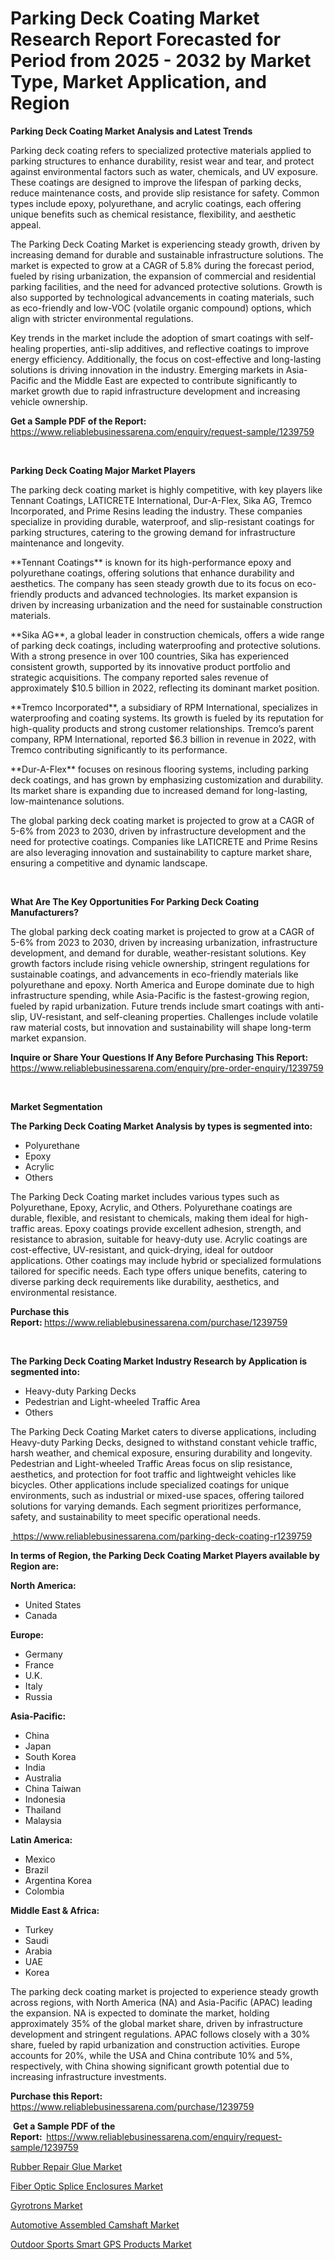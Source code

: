 <p><h1>Parking Deck Coating Market Research Report Forecasted for Period from 2025 -  2032 by Market Type, Market Application, and Region</h1></p><p><strong>Parking Deck Coating Market Analysis and Latest Trends</strong></p>
<p><p>Parking deck coating refers to specialized protective materials applied to parking structures to enhance durability, resist wear and tear, and protect against environmental factors such as water, chemicals, and UV exposure. These coatings are designed to improve the lifespan of parking decks, reduce maintenance costs, and provide slip resistance for safety. Common types include epoxy, polyurethane, and acrylic coatings, each offering unique benefits such as chemical resistance, flexibility, and aesthetic appeal.</p><p>The Parking Deck Coating Market is experiencing steady growth, driven by increasing demand for durable and sustainable infrastructure solutions. The market is expected to grow at a CAGR of 5.8% during the forecast period, fueled by rising urbanization, the expansion of commercial and residential parking facilities, and the need for advanced protective solutions. Growth is also supported by technological advancements in coating materials, such as eco-friendly and low-VOC (volatile organic compound) options, which align with stricter environmental regulations.</p><p>Key trends in the market include the adoption of smart coatings with self-healing properties, anti-slip additives, and reflective coatings to improve energy efficiency. Additionally, the focus on cost-effective and long-lasting solutions is driving innovation in the industry. Emerging markets in Asia-Pacific and the Middle East are expected to contribute significantly to market growth due to rapid infrastructure development and increasing vehicle ownership.</p></p>
<p><strong>Get a Sample PDF of the Report:&nbsp;</strong> <a href="https://www.reliablebusinessarena.com/enquiry/request-sample/1239759?utm_campaign=2241&utm_medium=2&utm_source=Github&utm_content=ia&utm_term=26012025&utm_id=parking-deck-coating">https://www.reliablebusinessarena.com/enquiry/request-sample/1239759</a></p>
<p>&nbsp;</p>
<p><strong>Parking Deck Coating Major Market Players</strong></p>
<p><p>The parking deck coating market is highly competitive, with key players like Tennant Coatings, LATICRETE International, Dur-A-Flex, Sika AG, Tremco Incorporated, and Prime Resins leading the industry. These companies specialize in providing durable, waterproof, and slip-resistant coatings for parking structures, catering to the growing demand for infrastructure maintenance and longevity.</p><p>**Tennant Coatings** is known for its high-performance epoxy and polyurethane coatings, offering solutions that enhance durability and aesthetics. The company has seen steady growth due to its focus on eco-friendly products and advanced technologies. Its market expansion is driven by increasing urbanization and the need for sustainable construction materials.</p><p>**Sika AG**, a global leader in construction chemicals, offers a wide range of parking deck coatings, including waterproofing and protective solutions. With a strong presence in over 100 countries, Sika has experienced consistent growth, supported by its innovative product portfolio and strategic acquisitions. The company reported sales revenue of approximately $10.5 billion in 2022, reflecting its dominant market position.</p><p>**Tremco Incorporated**, a subsidiary of RPM International, specializes in waterproofing and coating systems. Its growth is fueled by its reputation for high-quality products and strong customer relationships. Tremco’s parent company, RPM International, reported $6.3 billion in revenue in 2022, with Tremco contributing significantly to its performance.</p><p>**Dur-A-Flex** focuses on resinous flooring systems, including parking deck coatings, and has grown by emphasizing customization and durability. Its market share is expanding due to increased demand for long-lasting, low-maintenance solutions.</p><p>The global parking deck coating market is projected to grow at a CAGR of 5-6% from 2023 to 2030, driven by infrastructure development and the need for protective coatings. Companies like LATICRETE and Prime Resins are also leveraging innovation and sustainability to capture market share, ensuring a competitive and dynamic landscape.</p></p>
<p>&nbsp;</p>
<p><strong>What Are The Key Opportunities For Parking Deck Coating Manufacturers?</strong></p>
<p><p>The global parking deck coating market is projected to grow at a CAGR of 5-6% from 2023 to 2030, driven by increasing urbanization, infrastructure development, and demand for durable, weather-resistant solutions. Key growth factors include rising vehicle ownership, stringent regulations for sustainable coatings, and advancements in eco-friendly materials like polyurethane and epoxy. North America and Europe dominate due to high infrastructure spending, while Asia-Pacific is the fastest-growing region, fueled by rapid urbanization. Future trends include smart coatings with anti-slip, UV-resistant, and self-cleaning properties. Challenges include volatile raw material costs, but innovation and sustainability will shape long-term market expansion.</p></p>
<p><strong>Inquire or Share Your Questions If Any Before Purchasing This Report:</strong> <a href="https://www.reliablebusinessarena.com/enquiry/pre-order-enquiry/1239759?utm_campaign=2241&utm_medium=2&utm_source=Github&utm_content=ia&utm_term=26012025&utm_id=parking-deck-coating">https://www.reliablebusinessarena.com/enquiry/pre-order-enquiry/1239759</a></p>
<p>&nbsp;</p>
<p><strong>Market Segmentation</strong></p>
<p><strong>The Parking Deck Coating Market Analysis by types is segmented into:</strong></p>
<p><ul><li>Polyurethane</li><li>Epoxy</li><li>Acrylic</li><li>Others</li></ul></p>
<p><p>The Parking Deck Coating market includes various types such as Polyurethane, Epoxy, Acrylic, and Others. Polyurethane coatings are durable, flexible, and resistant to chemicals, making them ideal for high-traffic areas. Epoxy coatings provide excellent adhesion, strength, and resistance to abrasion, suitable for heavy-duty use. Acrylic coatings are cost-effective, UV-resistant, and quick-drying, ideal for outdoor applications. Other coatings may include hybrid or specialized formulations tailored for specific needs. Each type offers unique benefits, catering to diverse parking deck requirements like durability, aesthetics, and environmental resistance.</p></p>
<p><strong>Purchase this Report:&nbsp;</strong><a href="https://www.reliablebusinessarena.com/purchase/1239759?utm_campaign=2241&utm_medium=2&utm_source=Github&utm_content=ia&utm_term=26012025&utm_id=parking-deck-coating">https://www.reliablebusinessarena.com/purchase/1239759</a></p>
<p>&nbsp;</p>
<p><strong>The Parking Deck Coating Market Industry Research by Application is segmented into:</strong></p>
<p><ul><li>Heavy-duty Parking Decks</li><li>Pedestrian and Light-wheeled Traffic Area</li><li>Others</li></ul></p>
<p><p>The Parking Deck Coating Market caters to diverse applications, including Heavy-duty Parking Decks, designed to withstand constant vehicle traffic, harsh weather, and chemical exposure, ensuring durability and longevity. Pedestrian and Light-wheeled Traffic Areas focus on slip resistance, aesthetics, and protection for foot traffic and lightweight vehicles like bicycles. Other applications include specialized coatings for unique environments, such as industrial or mixed-use spaces, offering tailored solutions for varying demands. Each segment prioritizes performance, safety, and sustainability to meet specific operational needs.</p></p>
<p><a href="https://www.reliablebusinessarena.com/parking-deck-coating-r1239759?utm_campaign=2241&utm_medium=2&utm_source=Github&utm_content=ia&utm_term=26012025&utm_id=parking-deck-coating">&nbsp;https://www.reliablebusinessarena.com/parking-deck-coating-r1239759</a></p>
<p><strong>In terms of Region, the Parking Deck Coating Market Players available by Region are:</strong></p>
<p>
    <p> <strong> North America: </strong>
        <ul>
            <li>United States</li>
            <li>Canada</li>
        </ul>
        </p> 
    <p> <strong> Europe: </strong>
        <ul>
            <li>Germany</li>
            <li>France</li>
            <li>U.K.</li>
            <li>Italy</li>
            <li>Russia</li>
        </ul>
        </p> 
    <p> <strong> Asia-Pacific: </strong>
        <ul>
            <li>China</li>
            <li>Japan</li>
            <li>South Korea</li>
            <li>India</li>
            <li>Australia</li>
            <li>China Taiwan</li>
            <li>Indonesia</li>
            <li>Thailand</li>
            <li>Malaysia</li>
        </ul>
        </p> 
    <p> <strong> Latin America: </strong>
        <ul>
            <li>Mexico</li>
            <li>Brazil</li>
            <li>Argentina Korea</li>
            <li>Colombia</li>
        </ul>
        </p> 
    <p> <strong> Middle East & Africa: </strong>
        <ul>
            <li>Turkey</li>
            <li>Saudi</li>
            <li>Arabia</li>
            <li>UAE</li>
            <li>Korea</li>
        </ul>
    </p>
    </p>
<p><p>The parking deck coating market is projected to experience steady growth across regions, with North America (NA) and Asia-Pacific (APAC) leading the expansion. NA is expected to dominate the market, holding approximately 35% of the global market share, driven by infrastructure development and stringent regulations. APAC follows closely with a 30% share, fueled by rapid urbanization and construction activities. Europe accounts for 20%, while the USA and China contribute 10% and 5%, respectively, with China showing significant growth potential due to increasing infrastructure investments.</p></p>
<p><strong>Purchase this Report: </strong><a href="https://www.reliablebusinessarena.com/purchase/1239759?utm_campaign=2241&utm_medium=2&utm_source=Github&utm_content=ia&utm_term=26012025&utm_id=parking-deck-coating">https://www.reliablebusinessarena.com/purchase/1239759</a></p>
<p>&nbsp;<strong>Get a Sample PDF of the Report:&nbsp;&nbsp;</strong><a href="https://www.reliablebusinessarena.com/enquiry/request-sample/1239759?utm_campaign=2241&utm_medium=2&utm_source=Github&utm_content=ia&utm_term=26012025&utm_id=parking-deck-coating">https://www.reliablebusinessarena.com/enquiry/request-sample/1239759</a></p>
<p><strong></strong></p>
<p><p><a href="https://github.com/JakirUddin511/Market-Research-Report-List-1/blob/main/rubber-repair-glue-market.md?utm_campaign=2241&utm_medium=2&utm_source=Github&utm_content=ia&utm_term=26012025&utm_id=parking-deck-coating">Rubber Repair Glue Market</a></p><p><a href="https://www.linkedin.com/pulse/global-fiber-optic-splice-enclosures-market-size-share-projected-h2luf?utm_campaign=2241&utm_medium=2&utm_source=Github&utm_content=ia&utm_term=26012025&utm_id=parking-deck-coating">Fiber Optic Splice Enclosures Market</a></p><p><a href="https://www.linkedin.com/pulse/market-growth-gyrotrons-sector-2025-2032-emerging-trends-competitive-3rdmf?utm_campaign=2241&utm_medium=2&utm_source=Github&utm_content=ia&utm_term=26012025&utm_id=parking-deck-coating">Gyrotrons Market</a></p><p><a href="https://www.linkedin.com/pulse/revenue-projections-growth-forecast-automotive-assembled-w5nmc?utm_campaign=2241&utm_medium=2&utm_source=Github&utm_content=ia&utm_term=26012025&utm_id=parking-deck-coating">Automotive Assembled Camshaft Market</a></p><p><a href="https://www.linkedin.com/pulse/future-revenue-growth-outdoor-sports-smart-gps-products-market-mxhme?utm_campaign=2241&utm_medium=2&utm_source=Github&utm_content=ia&utm_term=26012025&utm_id=parking-deck-coating">Outdoor Sports Smart GPS Products Market</a></p></p>